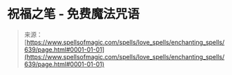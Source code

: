 <!--yml

分类: 未分类

日期: 2024-06-12 18:33:26

-->

# 祝福之笔 - 免费魔法咒语

> 来源：[https://www.spellsofmagic.com/spells/love_spells/enchanting_spells/639/page.html#0001-01-01](https://www.spellsofmagic.com/spells/love_spells/enchanting_spells/639/page.html#0001-01-01)
